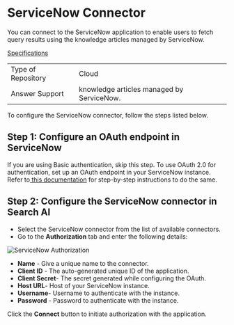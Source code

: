 # ServiceNow Connector

You can connect to the ServiceNow application to enable users to fetch query results using the knowledge articles managed by ServiceNow.

<span style="text-decoration:underline;">Specifications</span>


<table>
  <tr>
   <td>Type of Repository 
   </td>
   <td>Cloud
   </td>
  </tr>
  <tr>
   <td>Answer Support
   </td>
   <td>knowledge articles managed by ServiceNow.
   </td>
  </tr>
</table>


 

To configure the ServiceNow connector, follow the steps listed below.


## **Step 1: Configure an OAuth endpoint in ServiceNow**

If you are using Basic authentication, skip this step. To use OAuth 2.0 for authentication, set up an OAuth endpoint in your ServiceNow instance. Refer to[ this documentation](https://docs.servicenow.com/bundle/washingtondc-platform-security/page/administer/security/task/t_CreateEndpointforExternalClients.html) for step-by-step instructions to do the same.


## **Step 2: Configure the ServiceNow connector in Search AI**

* Select the ServiceNow connector from the list of available connectors. 
* Go to the **Authorization** tab and enter the following details:


![ServiceNow Authorization](../images/connectors/servicenow/authorization-tab.png "ServiceNow Authorization")

* **Name** - Give a unique name to the connector.
* **Client ID** - The auto-generated unique ID of the application.
* **Client Secret**- The secret generated while configuring the OAuth.
* **Host URL**- Host of your ServiceNow instance.
* **Username**- Username to authenticate with the instance.
* **Password** - Password to authenticate with the instance.

Click the **Connect** button to initiate authorization with the application. 
